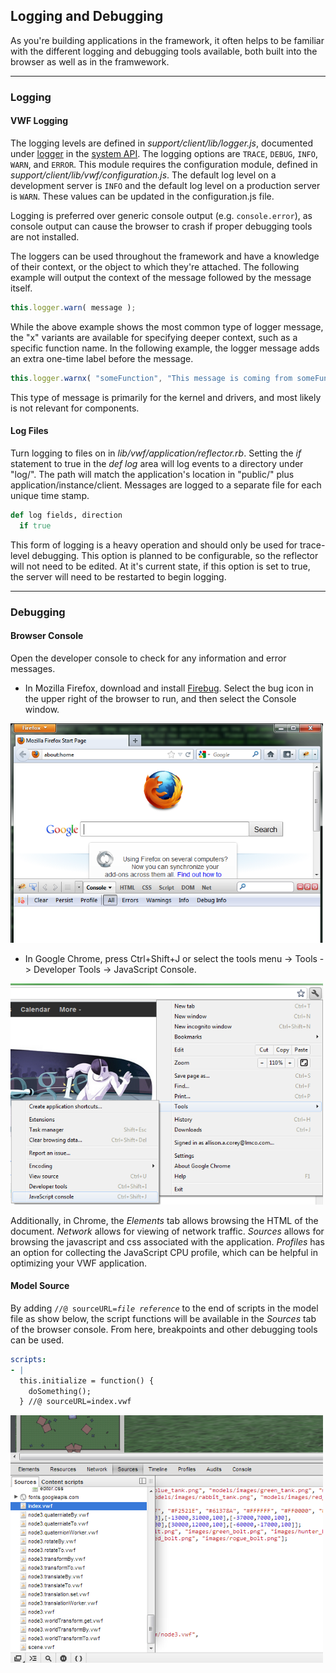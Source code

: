 ## <a name="logging">Logging and Debugging</a>

As you're building applications in the framework, it often helps to be familiar with the different logging and debugging tools available, both built into the browser as well as in the framwework. 

--------------

### Logging

#### VWF Logging

The logging levels are defined in *support/client/lib/logger.js*, documented under [logger](https://demo.virtual.wf/web/docs/jsdoc/module-logger.html) in the [system API](#system-api). The logging options are <code>TRACE</code>, <code>DEBUG</code>, <code>INFO</code>, <code>WARN</code>, and <code>ERROR</code>. This module requires the configuration module, defined in *support/client/lib/vwf/configuration.js*. The default log level on a development server is <code>INFO</code> and the default log level on a production server is <code>WARN</code>. These values can be updated in the configuration.js file. 

Logging is preferred over generic console output (e.g. <code>console.error</code>), as console output can cause the browser to crash if proper debugging tools are not installed. 

The loggers can be used throughout the framework and have a knowledge of their context, or the object to which they're attached. The following example will output the context of the message followed by the message itself.

```javascript
this.logger.warn( message );
```

While the above example shows the most common type of logger message, the "x" variants are available for specifying deeper context, such as a specific function name. In the following example, the logger message adds an extra one-time label before the message. 

```javascript
this.logger.warnx( "someFunction", "This message is coming from someFunction." )
```

This type of message is primarily for the kernel and drivers, and most likely is not relevant for components. 


#### Log Files

Turn logging to files on in *lib/vwf/application/reflector.rb*. Setting the *if* statement to true in the *def log* area will log events to a directory under "log/". The path will match the application's location in "public/" plus application/instance/client. Messages are logged to a separate file for each unique time stamp.

```ruby
def log fields, direction
  if true 
```

This form of logging is a heavy operation and should only be used for trace-level debugging. This option is planned to be configurable, so the reflector will not need to be edited. At it's current state, if this option is set to true, the server will need to be restarted to begin logging. 

--------------

### Debugging

#### Browser Console

Open the developer console to check for any information and error messages. 

* In Mozilla Firefox, download and install [Firebug](https://addons.mozilla.org/en-us/firefox/addon/firebug). Select the bug icon in the upper right of the browser to run, and then select the Console window. 

<img src='images/firebug.png' alt='firebug' style='width:500px' />

* In Google Chrome, press Ctrl+Shift+J or select the tools menu -> Tools -> Developer Tools -> JavaScript Console. 

<img src='images/chrome.png' alt='chrome' style='width:500px' />

Additionally, in Chrome, the *Elements* tab allows browsing the HTML of the document. *Network* allows for viewing of network traffic. *Sources* allows for browsing the javascript and css associated with the application. *Profiles* has an option for collecting the JavaScript CPU profile, which can be helpful in optimizing your VWF application. 

#### Model Source

By adding <code>//@ sourceURL=*file reference*</code> to the end of scripts in the model file as show below, the script functions will be available in the *Sources* tab of the browser console. From here, breakpoints and other debugging tools can be used. 

```yaml
scripts:
- |
  this.initialize = function() {
    doSomething();
  } //@ sourceURL=index.vwf
```

<img src='images/source.png' alt='chrome' style='width:500px' />

